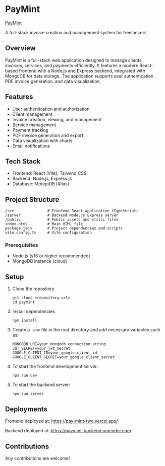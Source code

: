 # PayMint
[PayMint](https://pay-mint-two.vercel.app/)

A full-stack invoice creation and management system for freelancers.

## Overview
PayMint is a full-stack web application designed to manage clients, invoices, services, and payments efficiently. It features a modern React-based frontend with a Node.js and Express backend, integrated with MongoDB for data storage. The application supports user authentication, PDF invoice generation, and data visualization.

## Features

- User authentication and authorization
- Client management
- Invoice creation, viewing, and management
- Service management
- Payment tracking
- PDF invoice generation and export
- Data visualization with charts
- Email notifications

## Tech Stack

- Frontend: React (Vite), Tailwind CSS
- Backend: Node.js, Express.js
- Database: MongoDB (Atlas)

## Project Structure

```
/src               # Frontend React application (TypeScript)
/server            # Backend Node.js Express server
/public            # Public assets and static files
index.html         # Main HTML file
package.json       # Project dependencies and scripts
vite.config.ts     # Vite configuration
```

### Prerequisites
- Node.js (v16 or higher recommended)
- MongoDB instance (cloud)


## Setup

1. Clone the repository
   ```
   git clone <repository-url>
   cd paymint
   ```
2. Install dependencies
   ```
   npm install
   ```
3. Create a `.env` file in the root directory and add necessary variables such as:
   ```
   MONGODB_URI=your_mongodb_connection_string
   JWT_SECRET=your_jwt_secret
   GOOGLE_CLIENT_ID=your_google_client_id
   GOOGLE_CLIENT_SECRET=your_google_client_secret
   ```
4. To start the frontend development server:
   ```
   npm run dev
   ```
5. To start the backend server:
   ```
   npm run server
   ```

## Deployments
Frontend deployed at: https://pay-mint-two.vercel.app/

Backend deployed at: https://paymint-backend.onrender.com

## Contributions

Any contributions are welcome!

